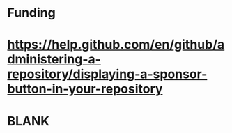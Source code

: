 # Funding
# https://help.github.com/en/github/administering-a-repository/displaying-a-sponsor-button-in-your-repository

# BLANK
